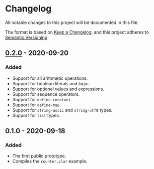 # Changelog

All notable changes to this project will be documented in this file.

The format is based on [Keep a Changelog](https://keepachangelog.com/en/1.0.0/),
and this project adheres to [Semantic Versioning](https://semver.org/spec/v2.0.0.html).

## [0.2.0] - 2020-09-20

### Added

- Support for all arithmetic operations.
- Support for boolean literals and logic.
- Support for optional values and expressions.
- Support for sequence operators.
- Support for `define-constant`.
- Support for `define-map`.
- Support for `string-ascii` and `string-utf8` types.
- Support for `list` types.

## 0.1.0 - 2020-09-18

### Added

- The first public prototype.
- Compiles the `counter.clar` example.

[0.2.0]: https://github.com/weavery/sworn/compare/0.1.0...0.2.0
